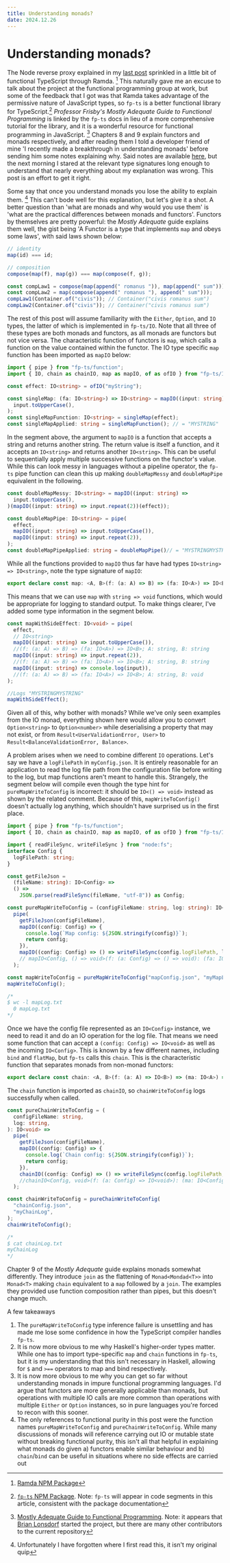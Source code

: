 ```yaml
---
title: Understanding monads?
date: 2024.12.26
---
```

# Understanding monads?

The Node reverse proxy explained in my <a href="/post/my-needlessly-complicated-reverse-proxy">last post</a> sprinkled in a little bit of functional TypeScript through Ramda. [^ramda] This naturally gave me an excuse to talk about the project at the functional programming group at work, but some of the feedback that I got was that Ramda takes advantage of the permissive nature of JavaScript types, so `fp-ts` is a better functional library for TypeScript.[^fpts] _Professor Frisby's Mostly Adequate Guide to Functional Programming_ is linked by the `fp-ts` docs in lieu of a more comprehensive tutorial for the library, and it is a wonderful resource for functional programming in JavaScript. [^mostly-adequate] Chapters 8 and 9 explain functors and monads respectively, and after reading them I told a developer friend of mine 'I recently made a breakthrough in understanding monads' before sending him some notes explaining why. Said notes are available [here](https://gist.github.com/eoncarlyle/309b7da602df8ea6d4ab7a01fc83bcbb), but the next morning I stared at the relevant type signatures long enough to understand that nearly everything about my explanation was wrong. This post is an effort to get it right.

Some say that once you understand monads you lose the ability to explain them. [^paradox] This can't bode well for this explanation, but let's give it a shot. A better question than 'what are monads and why would you use them' is 'what are the practical differences between monads and functors'. Functors by themselves are pretty powerful: the _Mostly Adequate_ guide explains them well, the gist being 'A Functor is a type that implements `map` and obeys some laws', with said laws shown below:

```javascript
// identity
map(id) === id;

// composition
compose(map(f), map(g)) === map(compose(f, g));

const compLaw1 = compose(map(append(" romanus ")), map(append(" sum")));
const compLaw2 = map(compose(append(" romanus "), append(" sum")));
compLaw1(Container.of("civis")); // Container("civis romanus sum")
compLaw2(Container.of("civis")); // Container("civis romanus sum")
```

The rest of this post will assume familiarity with the `Either`, `Option`, and `IO` types, the latter of which is implemented in `fp-ts/IO`. Note that all three of these types are both monads and functors, as all monads are functors but not vice versa. The characteristic function of functors is `map`, which calls a function on the value contained within the functor. The IO type specific `map` function has been imported as `mapIO` below:

```typescript
import { pipe } from "fp-ts/function";
import { IO, chain as chainIO, map as mapIO, of as ofIO } from "fp-ts/IO";

const effect: IO<string> = ofIO("myString");

const singleMap: (fa: IO<string>) => IO<string> = mapIO((input: string) =>
  input.toUpperCase(),
);
const singleMapFunction: IO<string> = singleMap(effect);
const singleMapApplied: string = singleMapFunction(); // = "MYSTRING"
```

In the segment above, the argument to `mapIO` is a function that accepts a string and returns another string. The return value is itself a function, and it accepts an `IO<string>` and returns another `IO<string>`. This can be useful to sequentially apply multiple successive functions on the functor's value. While this can look messy in languages without a pipeline operator, the `fp-ts` pipe function can clean this up making `doubleMapMessy` and `doubleMapPipe` equivalent in the following.

```typescript
const doubleMapMessy: IO<string> = mapIO((input: string) =>
  input.toUpperCase(),
)(mapIO((input: string) => input.repeat(2))(effect));

const doubleMapPipe: IO<string> = pipe(
  effect,
  mapIO((input: string) => input.toUpperCase()),
  mapIO((input: string) => input.repeat(2)),
);
const doubleMapPipeApplied: string = doubleMapPipe()// = "MYSTRINGMYSTRING"
```

While all the functions provided to `mapIO` thus far have had types `IO<string> => IO<string>`, note the type signature of `mapIO`:

```typescript
export declare const map: <A, B>(f: (a: A) => B) => (fa: IO<A>) => IO<B>
```

This means that we can use `map` with `string => void` functions, which would be appropriate for logging to standard output. To make things clearer, I've added some type information in the segment below.

```typescript
const mapWithSideEffect: IO<void> = pipe(
  effect,
  // IO<string>
  mapIO((input: string) => input.toUpperCase()),
  //(f: (a: A) => B) => (fa: IO<A>) => IO<B>; A: string, B: string
  mapIO((input: string) => input.repeat(2)),
  //(f: (a: A) => B) => (fa: IO<A>) => IO<B>; A: string, B: string
  mapIO((input: string) => console.log(input)),
  //(f: (a: A) => B) => (fa: IO<A>) => IO<B>; A: string, B: void
);

//Logs "MYSTRINGMYSTRING"
mapWithSideEffect();
```

Given all of this, why bother with monads? While we've only seen examples from the IO monad, everything shown here would allow you to convert `Option<string>` to `Option<number>` while deserialising a property that may not exist, or from `Result<UserValidationError, User>`  to `Result<BalanceValidationError, Balance>`.

A problem arises when we need to combine different `IO` operations. Let's say we have a `logFilePath` in `myConfig.json`. It is entirely reasonable for an application to read the log file path from the configuration file before writing to the log, but map functions aren't meant to handle this. Strangely, the segment below will compile even though the type hint for `pureMapWriteToConfig` is incorrect: it should be `IO<() => void>` instead as shown by the related comment. Because of this, `mapWriteToConfig()` doesn't actually log anything, which shouldn't have surprised us in the first place.

```typescript
import { pipe } from "fp-ts/function";
import { IO, chain as chainIO, map as mapIO, of as ofIO } from "fp-ts/IO";

import { readFileSync, writeFileSync } from "node:fs";
interface Config {
  logFilePath: string;
}

const getFileJson =
  (fileName: string): IO<Config> =>
  () =>
    JSON.parse(readFileSync(fileName, "utf-8")) as Config;

const pureMapWriteToConfig = (configFileName: string, log: string): IO<void> =>
  pipe(
    getFileJson(configFileName),
    mapIO((config: Config) => {
      console.log(`Map config: ${JSON.stringify(config)}`);
      return config;
    }),
    mapIO((config: Config) => () => writeFileSync(config.logFilePath, log)),
    // mapIO<Config, () => void>(f: (a: Config) => () => void): (fa: IO<Config>) => IO<() => void>
  );

const mapWriteToConfig = pureMapWriteToConfig("mapConfig.json", "myMapLog");
mapWriteToConfig();

/*
$ wc -l mapLog.txt
  0 mapLog.txt
*/
```

Once we have the config file represented as an `IO<Config>` instance, we need to read it and do an IO operation for the log file. That means we need some function that can accept a `(config: Config) => IO<void>` as well as the incoming `IO<Config>`. This is known by a few different names, including `bind` and `flatMap`, but `fp-ts` calls this `chain`. This is the characteristic function that separates monads from non-monad functors:

```typescript
export declare const chain: <A, B>(f: (a: A) => IO<B>) => (ma: IO<A>) => IO<B>
```

The `chain` function is imported as `chainIO`, so `chainWriteToConfig` logs successfully when called.

```typescript
const pureChainWriteToConfig = (
  configFileName: string,
  log: string,
): IO<void> =>
  pipe(
    getFileJson(configFileName),
    mapIO((config: Config) => {
      console.log(`Chain config: ${JSON.stringify(config)}`);
      return config;
    }),
    chainIO((config: Config) => () => writeFileSync(config.logFilePath, log)),
    //chainIO<Config, void>(f: (a: Config) => IO<void>): (ma: IO<Config>) => IO<void>
  );

const chainWriteToConfig = pureChainWriteToConfig(
  "chainConfig.json",
  "myChainLog",
);
chainWriteToConfig();

/*
$ cat chainLog.txt
myChainLog
*/

```

Chapter 9 of the _Mostly Adequate_ guide explains monads somewhat differently. They introduce `join` as the flattening of `Monad<Mondad<T>>` into `Monad<T>` making `chain` equivalent to a `map` followed by a `join`. The examples they provided use function composition rather than pipes, but this doesn't change much.

A few takeaways
1) The `pureMapWriteToConfig` type inference failure is unsettling and has made me lose some confidence in how the TypeScript compiler handles `fp-ts`.
2) It is now more obvious to me why Haskell's higher-order types matter. While one has to import type-specific `map` and `chain` functions in `fp-ts`, but it is my understanding that this isn't necessary in Haskell, allowing for `$` and `>==` operators to map and bind respectively.
3) It is now more obvious to me why you can get so far without understanding monads in impure functional programming languages. I'd argue that functors are more generally applicable than monads, but operations with multiple IO calls are more common than operations with multiple `Either` or `Option` instances, so in pure languages you're forced to recon with this sooner.
4) The only references to functional purity in this post were the function names `pureMapWriteToConfig` and `pureChainWriteToConfig`. While many discussions of monads will reference carrying out IO or mutable state without breaking functional purity, this isn't all that helpful in explaining what monads do given a) functors enable similar behaviour and b) `chain`/`bind` can be useful in situations where no side effects are carried out

[^ramda]: [Ramda NPM Package](https://www.npmjs.com/package/ramda)
[^fpts]: [`fp-ts` NPM Package](https://www.npmjs.com/package/fp-ts). Note: `fp-ts` will appear in code segments in this article, consistent with the package documentation
[^mostly-adequate]: [Mostly Adequate Guide to Functional Programming](https://github.com/MostlyAdequate/mostly-adequate-guide). Note: it appears that [Brian Lonsdorf](https://www.linkedin.com/in/drboolean/) started the project, but there are many other contributors to the current repository
[^paradox]: Unfortunately I have forgotten where I first read this, it isn't my original quip
